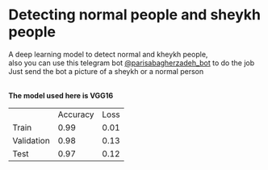 # Detecting normal people and sheykh people

   A deep learning model to detect normal and kheykh people,</br>
   also you can use this telegram bot <a href='https://t.me/parisabagherzadeh_bot'>@parisabagherzadeh_bot</a>  to do the job</br>
   Just send the bot a picture of a sheykh or a normal person</br></br>

   <strong>The model used here is VGG16</strong></br>

   <table>
     <tr>
       <td></td>
       <td>Accuracy</td>
       <td>Loss</td>
     </tr>
     <tr>
        <td>Train</td>
        <td>0.99</td>
        <td>0.01</td>
     </tr>
     <tr>
        <td>Validation</td>
        <td>0.98</td>
        <td>0.13</td>
     </tr>
     <tr>
        <td>Test</td>
        <td>0.97</td>
        <td>0.12</td>
     </tr>
   </table>
  



